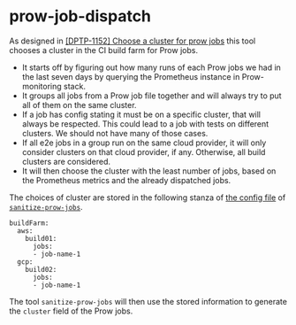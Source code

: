 # prow-job-dispatch

As designed in [[DPTP-1152] Choose a cluster for prow jobs](https://docs.google.com/document/d/1aiuZ70jtvZiQBo2P8NgacRj0GmqUH6DRxE4KFFph1RM/edit) this tool chooses a cluster in the CI build farm for Prow jobs.

* It starts off by figuring out how many runs of each Prow jobs we had in the last seven days by querying the Prometheus instance in Prow-monitoring stack.
* It groups all jobs from a Prow job file together and will always try to put all of them on the same cluster.
* If a job has config stating it must be on a specific cluster, that will always be respected. This could lead to a job with tests on different clusters. We should not have many of those cases.
* If all e2e jobs in a group run on the same cloud provider, it will only consider clusters on that cloud provider, if any. Otherwise, all build clusters are considered.
* It will then choose the cluster with the least number of jobs, based on the Prometheus metrics and the already dispatched jobs.

The choices of cluster are stored in the following stanza of [the config file](https://github.com/openshift/release/blob/master/core-services/sanitize-prow-jobs/_config.yaml) of [`sanitize-prow-jobs`](../sanitize-prow-jobs).

```
buildFarm:
  aws: 
    build01:
      jobs:
      - job-name-1
  gcp: 
    build02:
      jobs:
      - job-name-1

```

The tool `sanitize-prow-jobs` will then use the stored information to generate the `cluster` field of the Prow jobs.
